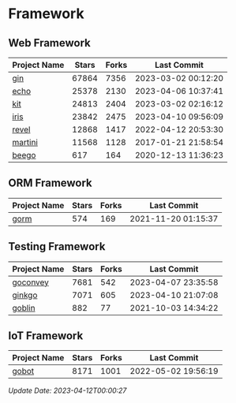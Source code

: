 # Framework

## Web Framework
| Project Name | Stars | Forks | Last Commit |
| ------------ | ----- | ----- | ----------- |
| [gin](https://github.com/gin-gonic/gin) | 67864 | 7356 | 2023-03-02 00:12:20 |
| [echo](https://github.com/labstack/echo) | 25378 | 2130 | 2023-04-06 10:37:41 |
| [kit](https://github.com/go-kit/kit) | 24813 | 2404 | 2023-03-02 02:16:12 |
| [iris](https://github.com/kataras/iris) | 23842 | 2475 | 2023-04-10 09:56:09 |
| [revel](https://github.com/revel/revel) | 12868 | 1417 | 2022-04-12 20:53:30 |
| [martini](https://github.com/go-martini/martini) | 11568 | 1128 | 2017-01-21 21:58:54 |
| [beego](https://github.com/astaxie/beego) | 617 | 164 | 2020-12-13 11:36:23 |

## ORM Framework
| Project Name | Stars | Forks | Last Commit |
| ------------ | ----- | ----- | ----------- |
| [gorm](https://github.com/jinzhu/gorm) | 574 | 169 | 2021-11-20 01:15:37 |

## Testing Framework
| Project Name | Stars | Forks | Last Commit |
| ------------ | ----- | ----- | ----------- |
| [goconvey](https://github.com/smartystreets/goconvey) | 7681 | 542 | 2023-04-07 23:35:58 |
| [ginkgo](https://github.com/onsi/ginkgo) | 7071 | 605 | 2023-04-10 21:07:08 |
| [goblin](https://github.com/franela/goblin) | 882 | 77 | 2021-10-03 14:34:22 |

## IoT Framework
| Project Name | Stars | Forks | Last Commit |
| ------------ | ----- | ----- | ----------- |
| [gobot](https://github.com/hybridgroup/gobot) | 8171 | 1001 | 2022-05-02 19:56:19 |

*Update Date: 2023-04-12T00:00:27*